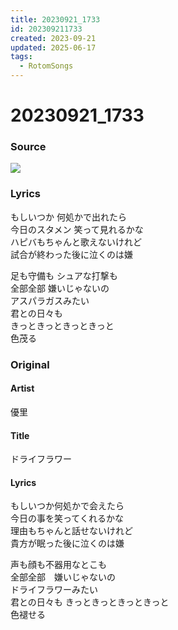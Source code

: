 ```yaml
---
title: 20230921_1733
id: 202309211733
created: 2023-09-21
updated: 2025-06-17
tags:
  - RotomSongs
---
```

# 20230921_1733

### Source

![](https://x.com/Starlystrongest/status/1704775942261096569)

### Lyrics

もしいつか 何処かで出れたら  
今日のスタメン 笑って見れるかな  
ハピバもちゃんと歌えないけれど  
試合が終わった後に泣くのは嫌  

足も守備も シュアな打撃も  
全部全部 嫌いじゃないの  
アスパラガスみたい  
君との日々も  
きっときっときっときっと  
色茂る  

### Original

#### Artist

優里

#### Title

ドライフラワー

#### Lyrics
  
もしいつか何処かで会えたら  
今日の事を笑ってくれるかな  
理由もちゃんと話せないけれど  
貴方が眠った後に泣くのは嫌  
  
声も顔も不器用なとこも  
全部全部　嫌いじゃないの  
ドライフラワーみたい  
君との日々も
きっときっときっときっと  
色褪せる  

